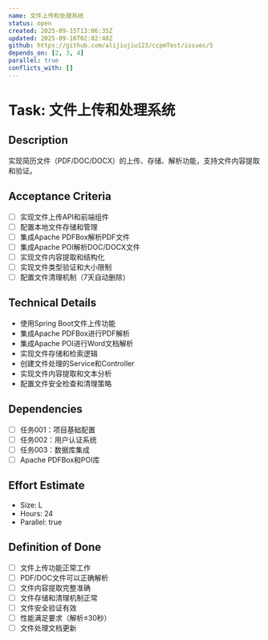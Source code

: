 ```yaml
---
name: 文件上传和处理系统
status: open
created: 2025-09-15T13:06:35Z
updated: 2025-09-16T02:02:48Z
github: https://github.com/alijiujiu123/ccpmTest/issues/5
depends_on: [2, 3, 4]
parallel: true
conflicts_with: []
---
```


# Task: 文件上传和处理系统

## Description
实现简历文件（PDF/DOC/DOCX）的上传、存储、解析功能，支持文件内容提取和验证。

## Acceptance Criteria
- [ ] 实现文件上传API和前端组件
- [ ] 配置本地文件存储和管理
- [ ] 集成Apache PDFBox解析PDF文件
- [ ] 集成Apache POI解析DOC/DOCX文件
- [ ] 实现文件内容提取和结构化
- [ ] 实现文件类型验证和大小限制
- [ ] 配置文件清理机制（7天自动删除）

## Technical Details
- 使用Spring Boot文件上传功能
- 集成Apache PDFBox进行PDF解析
- 集成Apache POI进行Word文档解析
- 实现文件存储和检索逻辑
- 创建文件处理的Service和Controller
- 实现文件内容提取和文本分析
- 配置文件安全检查和清理策略

## Dependencies
- [ ] 任务001：项目基础配置
- [ ] 任务002：用户认证系统
- [ ] 任务003：数据库集成
- [ ] Apache PDFBox和POI库

## Effort Estimate
- Size: L
- Hours: 24
- Parallel: true

## Definition of Done
- [ ] 文件上传功能正常工作
- [ ] PDF/DOC文件可以正确解析
- [ ] 文件内容提取完整准确
- [ ] 文件存储和清理机制正常
- [ ] 文件安全验证有效
- [ ] 性能满足要求（解析≤30秒）
- [ ] 文件处理文档更新
